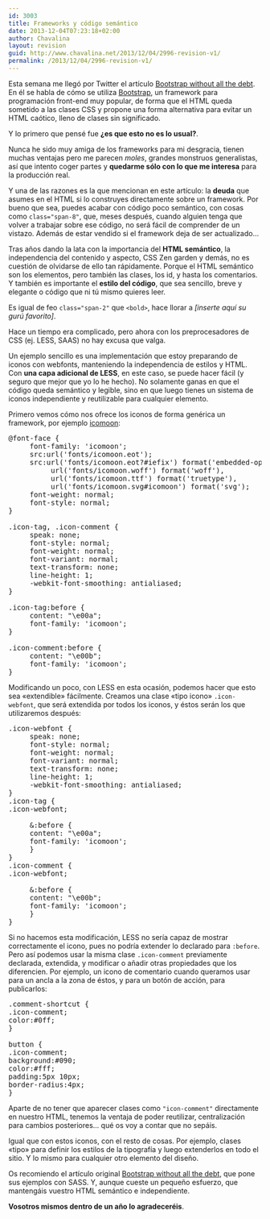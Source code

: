 ```yaml
---
id: 3003
title: Frameworks y código semántico
date: 2013-12-04T07:23:18+02:00
author: Chavalina
layout: revision
guid: http://www.chavalina.net/2013/12/04/2996-revision-v1/
permalink: /2013/12/04/2996-revision-v1/
---
```

Esta semana me llegó por Twitter el artículo [Bootstrap without all the debt](https://coderwall.com/p/wixovg). En él se habla de cómo se utiliza [Bootstrap](http://getbootstrap.com/), un framework para programación front-end muy popular, de forma que el HTML queda sometido a las clases CSS y propone una forma alternativa para evitar un HTML caótico, lleno de clases sin significado.

Y lo primero que pensé fue **¿es que esto no es lo usual?**.

Nunca he sido muy amiga de los frameworks para mi desgracia, tienen muchas ventajas pero me parecen _moles_, grandes monstruos generalistas, así que intento coger partes y **quedarme sólo con lo que me interesa** para la producción real.

Y una de las razones es la que mencionan en este artículo: la **deuda** que asumes en el HTML si lo construyes directamente sobre un framework. Por bueno que sea, puedes acabar con código poco semántico, con cosas como `class="span-8"`, que, meses después, cuando alguien tenga que volver a trabajar sobre ese código, no será fácil de comprender de un vistazo. Además de estar vendido si el framework deja de ser actualizado&#8230;

Tras años dando la lata con la importancia del **HTML semántico**, la independencia del contenido y aspecto, CSS Zen garden y demás, no es cuestión de olvidarse de ello tan rápidamente. Porque el HTML semántico son los elementos, pero también las clases, los id, y hasta los comentarios. Y también es importante el **estilo del código**, que sea sencillo, breve y elegante o código que ni tú mismo quieres leer.

Es igual de feo `class="span-2"` que `<bold>`, hace llorar a _[inserte aquí su gurú favorito]_.

Hace un tiempo era complicado, pero ahora con los preprocesadores de CSS (ej. LESS, SAAS) no hay excusa que valga.

Un ejemplo sencillo es una implementación que estoy preparando de iconos con webfonts, manteniendo la independencia de estilos y HTML. Con **una capa adicional de LESS**, en este caso, se puede hacer fácil (y seguro que mejor que yo lo he hecho). No solamente ganas en que el código queda semántico y legible, sino en que luego tienes un sistema de iconos independiente y reutilizable para cualquier elemento.

Primero vemos cómo nos ofrece los iconos de forma genérica un framework, por ejemplo [icomoon](http://icomoon.io/):

<pre class="prettyprint lang-css">@font-face {
     font-family: 'icomoon';
     src:url('fonts/icomoon.eot');
     src:url('fonts/icomoon.eot?#iefix') format('embedded-opentype'),
          url('fonts/icomoon.woff') format('woff'),
          url('fonts/icomoon.ttf') format('truetype'),
          url('fonts/icomoon.svg#icomoon') format('svg');
     font-weight: normal;
     font-style: normal;
}

.icon-tag, .icon-comment {
     speak: none;
     font-style: normal;
     font-weight: normal;
     font-variant: normal;
     text-transform: none;
     line-height: 1;
     -webkit-font-smoothing: antialiased;
}

.icon-tag:before {
     content: "\e00a";
     font-family: 'icomoon';
}

.icon-comment:before {
     content: "\e00b";
     font-family: 'icomoon';
}</pre>

Modificando un poco, con LESS en esta ocasión, podemos hacer que esto sea «extendible» fácilmente. Creamos una clase «tipo icono» `.icon-webfont`, que será extendida por todos los iconos, y éstos serán los que utilizaremos después:

<pre class="prettyprint lang-css">.icon-webfont {
     speak: none;
     font-style: normal;
     font-weight: normal;
     font-variant: normal;
     text-transform: none;
     line-height: 1;
     -webkit-font-smoothing: antialiased;
}
.icon-tag {
.icon-webfont;

     &:before {
     content: "\e00a";
     font-family: 'icomoon';
     }
}
.icon-comment {
.icon-webfont;

     &:before {
     content: "\e00b";
     font-family: 'icomoon';
     }
}
</pre>

Si no hacemos esta modificación, LESS no sería capaz de mostrar correctamente el icono, pues no podría extender lo declarado para `:before`. Pero así podemos usar la misma clase `.icon-comment` previamente declarada, extendida, y modificar o añadir otras propiedades que los diferencien. Por ejemplo, un icono de comentario cuando queramos usar para un ancla a la zona de éstos, y para un botón de acción, para publicarlos:

<pre class="prettyprint lang-css">.comment-shortcut {
.icon-comment;
color:#0ff;
}

button {
.icon-comment;
background:#090;
color:#fff;
padding:5px 10px;
border-radius:4px;
}
</pre>

Aparte de no tener que aparecer clases como `"icon-comment"` directamente en nuestro HTML, tenemos la ventaja de poder reutilizar, centralización para cambios posteriores&#8230; qué os voy a contar que no sepáis.

Igual que con estos iconos, con el resto de cosas. Por ejemplo, clases «tipo» para definir los estilos de la tipografía y luego extenderlos en todo el sitio. Y lo mismo para cualquier otro elemento del diseño.

Os recomiendo el artículo original [Bootstrap without all the debt](https://coderwall.com/p/wixovg), que pone sus ejemplos con SASS. Y, aunque cueste un pequeño esfuerzo, que mantengáis vuestro HTML semántico e independiente.

**Vosotros mismos dentro de un año lo agradeceréis**.